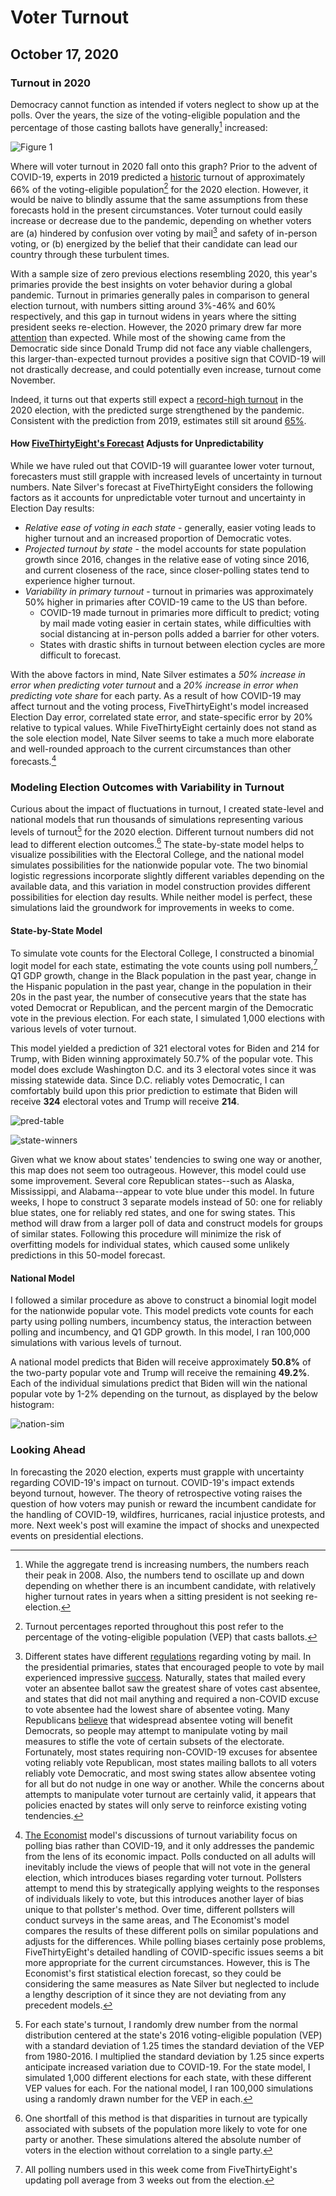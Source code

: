 # Voter Turnout
## October 17, 2020


### Turnout in 2020

Democracy cannot function as intended if voters neglect to show up at the polls. Over the years, the size of the voting-eligible population and the percentage of those casting ballots have generally[^Obama-turnout] increased:

![Figure 1](../figures/turnout/turnout_years.jpg)

Where will voter turnout in 2020 fall onto this graph? Prior to the advent of COVID-19, experts in 2019 predicted a [historic](https://www.usnews.com/news/elections/articles/2019-09-20/experts-predict-huge-turnout-in-2020) turnout of approximately 66% of the voting-eligible population[^vep] for the 2020 election. However, it would be naive to blindly assume that the same assumptions from these forecasts hold in the present circumstances. Voter turnout could easily increase or decrease due to the pandemic, depending on whether voters are (a) hindered by confusion over voting by mail[^vote-by-mail] and safety of in-person voting, or (b) energized by the belief that their candidate can lead our country through these turbulent times.

With a sample size of zero previous elections resembling 2020, this year's primaries provide the best insights on voter behavior during a global pandemic. Turnout in primaries generally pales in comparison to general election turnout, with numbers sitting around 3%-46% and 60% respectively, and this gap in turnout widens in years where the sitting president seeks re-election. However, the 2020 primary drew far more [attention](https://www.nytimes.com/2020/07/21/us/politics/biden-2020.html) than expected. While most of the showing came from the Democratic side since Donald Trump did not face any viable challengers, this larger-than-expected turnout provides a positive sign that COVID-19 will not drastically decrease, and could potentially even increase, turnout come November.

Indeed, it turns out that experts still expect a [record-high turnout](https://www.theatlantic.com/politics/archive/2020/10/2020-election-turnout/616640/) in the 2020 election, with the predicted surge strengthened by the pandemic. Consistent with the prediction from 2019, estimates still sit around [65%](https://thehill.com/homenews/campaign/520313-experts-predict-record-election-turnout-as-more-than-66-million-ballots).

#### How [FiveThirtyEight's Forecast](https://fivethirtyeight.com/features/how-fivethirtyeights-2020-presidential-forecast-works-and-whats-different-because-of-covid-19/) Adjusts for Unpredictability

While we have ruled out that COVID-19 will guarantee lower voter turnout, forecasters must still grapple with increased levels of uncertainty in turnout numbers. Nate Silver's forecast at FiveThirtyEight considers the following factors as it accounts for unpredictable voter turnout and uncertainty in Election Day results:

* *Relative ease of voting in each state* - generally, easier voting leads to higher turnout and an increased proportion of Democratic votes.
* *Projected turnout by state* - the model accounts for state population growth since 2016, changes in the relative ease of voting since 2016, and current closeness of the race, since closer-polling states tend to experience higher turnout.
* *Variability in primary turnout* - turnout in primaries was approximately 50% higher in primaries after COVID-19 came to the US than before.
    * COVID-19 made turnout in primaries more difficult to predict; voting by mail made voting easier in certain states, while difficulties with social distancing at in-person polls added a barrier for other voters.
    * States with drastic shifts in turnout between election cycles are more difficult to forecast.

With the above factors in mind, Nate Silver estimates a *50% increase in error when predicting voter turnout* and a *20% increase in error when predicting vote share* for each party. As a result of how COVID-19 may affect turnout and the voting process, FiveThirtyEight's model increased Election Day error, correlated state error, and state-specific error by 20% relative to typical values. While FiveThirtyEight certainly does not stand as the sole election model, Nate Silver seems to take a much more elaborate and well-rounded approach to the current circumstances than other forecasts.[^ec-forecast]

### Modeling Election Outcomes with Variability in Turnout

Curious about the impact of fluctuations in turnout, I created state-level and national models that run thousands of simulations representing various levels of turnout[^turnout-sim] for the 2020 election. Different turnout numbers did not lead to different election outcomes.[^outcomes] The state-by-state model helps to visualize possibilities with the Electoral College, and the national model simulates possibilities for the nationwide popular vote. The two binomial logistic regressions incorporate slightly different variables depending on the available data, and this variation in model construction provides different possibilities for election day results. While neither model is perfect, these simulations laid the groundwork for improvements in weeks to come.

#### State-by-State Model

To simulate vote counts for the Electoral College, I constructed a binomial logit model for each state, estimating the vote counts using poll numbers,[^polls] Q1 GDP growth, change in the Black population in the past year, change in the Hispanic population in the past year, change in the population in their 20s in the past year, the number of consecutive years that the state has voted Democrat or Republican, and the percent margin of the Democratic vote in the previous election. For each state, I simulated 1,000 elections with various levels of voter turnout.

This model yielded a prediction of 321 electoral votes for Biden and 214 for Trump, with Biden winning approximately 50.7% of the popular vote. This model does exclude Washington D.C. and its 3 electoral votes since it was missing statewide data. Since D.C. reliably votes Democratic, I can comfortably build upon this prior prediction to estimate that Biden will receive **324** electoral votes and Trump will receive **214**.

![pred-table](../figures/turnout/pred_table.png)

![state-winners](../figures/turnout/state_winners.jpg)

Given what we know about states' tendencies to swing one way or another, this map does not seem too outrageous. However, this model could use some improvement. Several core Republican states--such as Alaska, Mississippi, and Alabama--appear to vote blue under this model. In future weeks, I hope to construct 3 separate models instead of 50: one for reliably blue states, one for reliably red states, and one for swing states. This method will draw from a larger poll of data and construct models for groups of similar states. Following this procedure will minimize the risk of overfitting models for individual states, which caused some unlikely predictions in this 50-model forecast.

#### National Model

I followed a similar procedure as above to construct a binomial logit model for the nationwide popular vote. This model predicts vote counts for each party using polling numbers, incumbency status, the interaction between polling and incumbency, and Q1 GDP growth. In this model, I ran 100,000 simulations with various levels of turnout.

A national model predicts that Biden will receive approximately **50.8%** of the two-party popular vote and Trump will receive the remaining **49.2%**.	Each of the individual simulations predict that Biden will win the national popular vote by 1-2% depending on the turnout, as displayed by the below histogram:

![nation-sim](../figures/turnout/nation_sim.jpg)


### Looking Ahead

In forecasting the 2020 election, experts must grapple with uncertainty regarding COVID-19's impact on turnout. COVID-19's impact extends beyond turnout, however. The theory of retrospective voting raises the question of how voters may punish or reward the incumbent candidate for the handling of COVID-19, wildfires, hurricanes, racial injustice protests, and more. Next week's post will examine the impact of shocks and unexpected events on presidential elections.


[^Obama-turnout]: While the aggregate trend is increasing numbers, the numbers reach their peak in 2008. Also, the numbers tend to oscillate up and down depending on whether there is an incumbent candidate, with relatively higher turnout rates in years when a sitting president is not seeking re-election.

[^vep]: Turnout percentages reported throughout this post refer to the percentage of the voting-eligible population (VEP) that casts ballots.

[^vote-by-mail]: Different states have different [regulations](https://www.nytimes.com/interactive/2020/08/11/us/politics/vote-by-mail-us-states.html) regarding voting by mail. In the presidential primaries, states that encouraged people to vote by mail experienced impressive [success](https://fivethirtyeight.com/features/there-have-been-38-statewide-elections-during-the-pandemic-heres-how-they-went/). Naturally, states that mailed every voter an absentee ballot saw the greatest share of votes cast absentee, and states that did not mail anything and required a non-COVID excuse to vote absentee had the lowest share of absentee voting.
Many Republicans [believe](https://www.nytimes.com/2020/05/25/us/vote-by-mail-coronavirus.html) that widespread absentee voting will benefit Democrats, so people may attempt to manipulate voting by mail measures to stifle the vote of certain subsets of the electorate. Fortunately, most states requiring non-COVID-19 excuses for absentee voting reliably vote Republican, most states mailing ballots to all voters reliably vote Democratic, and most swing states allow absentee voting for all but do not nudge in one way or another. While the concerns about attempts to manipulate voter turnout are certainly valid, it appears that policies enacted by states will only serve to reinforce existing voting tendencies.

[^ec-forecast]: [The Economist](https://projects.economist.com/us-2020-forecast/president/how-this-works) model's discussions of turnout variability focus on polling bias rather than COVID-19, and it only addresses the pandemic from the lens of its economic impact. Polls conducted on all adults will inevitably include the views of people that will not vote in the general election, which introduces biases regarding voter turnout. Pollsters attempt to mend this by strategically applying weights to the responses of individuals likely to vote, but this introduces another layer of bias unique to that pollster's method. Over time, different pollsters will conduct surveys in the same areas, and The Economist's model compares the results of these different polls on similar populations and adjusts for the differences. 
While polling biases certainly pose problems, FiveThirtyEight's detailed handling of COVID-specific issues seems a bit more appropriate for the current circumstances. However, this is The Economist's first statistical election forecast, so they could be considering the same measures as Nate Silver but neglected to include a lengthy description of it since they are not deviating from any precedent models.

[^polls]: All polling numbers used in this week come from FiveThirtyEight's updating poll average from 3 weeks out from the election.

[^turnout-sim]: For each state's turnout, I randomly drew number from the normal distribution centered at the state's 2016 voting-eligible population (VEP) with a standard deviation of 1.25 times the standard deviation of the VEP from 1980-2016. I multiplied the standard deviation by 1.25 since experts anticipate increased variation due to COVID-19. For the state model, I simulated 1,000 different elections for each state, with these different VEP values for each. For the national model, I ran 100,000 simulations using a randomly drawn number for the VEP in each.

[^outcomes]: One shortfall of this method is that disparities in turnout are typically associated with subsets of the population more likely to vote for one party or another. These simulations altered the absolute number of voters in the election without correlation to a single party.
